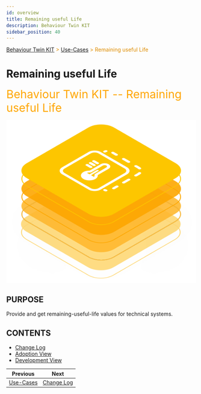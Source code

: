 ```yaml
---
id: overview
title: Remaining useful Life
description: Behaviour Twin KIT
sidebar_position: 40
---
```


<!-- DEACTIVATED FOR DOCUSAURUS FROM HERE -->

<span style="font-size:14px;color:rgb(222,140,0);">[Behaviour Twin KIT](../../overview.md) > [Use-Cases](../overview.md) > Remaining useful Life</span>

# Remaining useful Life

<!-- DEACTIVATED FOR DOCUSAURUS TO HERE -->

<!-- VARIANT FOR DOCUSAURUS FROM HERE

<div style={{fontSize:30, color:'rgb(255,166,1)', marginBottom:13}}>Behaviour Twin KIT -- Remaining useful Life</div>

![Behaviour Twin KIT -- Remaining useful Life banner](/img/kit-icons/behaviour-twin-rul-kit-icon.svg)

VARIANT FOR DOCUSAURUS TO HERE -->

<!-- DEACTIVATED FOR DOCUSAURUS FROM HERE -->

<div style="font-size:30px;color:rgb(255,166,1);margin-bottom:15px;">Behaviour Twin KIT -- Remaining useful Life</div>

![Behaviour Twin KIT -- Remaining useful Life banner](../../../../../static/img/kit-icons/behaviour-twin-rul-kit-icon.svg)

<!-- DEACTIVATED FOR DOCUSAURUS TO HERE -->

<!-- END OF HEADER -->

## PURPOSE

Provide and get remaining-useful-life values for technical systems.

## CONTENTS

- [Change Log](changelog.md)
- [Adoption View](adoption-view/overview.md)
- [Development View](development-view/overview.md)

<!-- START OF FOOTER -->

<!-- DEACTIVATED FOR DOCUSAURUS FROM HERE -->

| Previous | Next |
| -------- | ---- |
| [Use-Cases](../overview.md) | [Change Log](changelog.md) |

<!-- DEACTIVATED FOR DOCUSAURUS TO HERE -->
